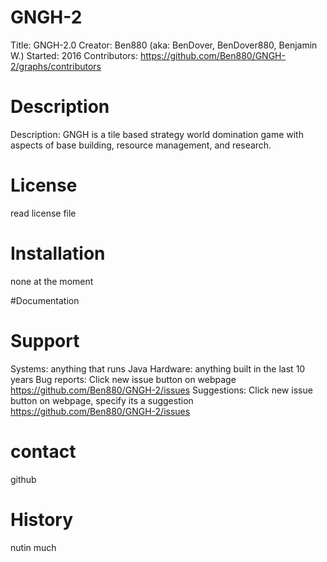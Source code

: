 # GNGH-2
Title: GNGH-2.0
Creator: Ben880 (aka: BenDover, BenDover880, Benjamin W.)
Started: 2016
Contributors: https://github.com/Ben880/GNGH-2/graphs/contributors

# Description
Description: GNGH is a tile based strategy world domination game with aspects of base building, resource management, and research.

# License
read license file

# Installation
none at the moment

#Documentation
# Support
Systems: anything that runs Java
Hardware: anything built in the last 10 years
Bug reports: Click new issue button on webpage https://github.com/Ben880/GNGH-2/issues
Suggestions: Click new issue button on webpage, specify its a suggestion https://github.com/Ben880/GNGH-2/issues

# contact
github
# History
nutin much
